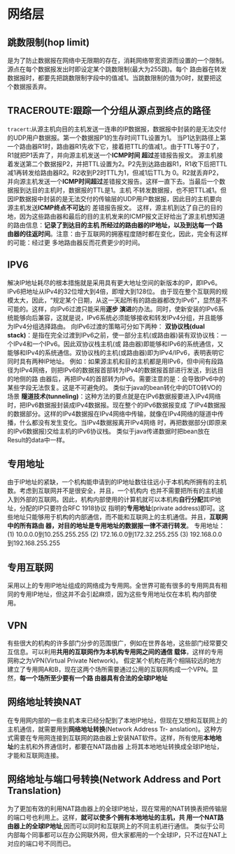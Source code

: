 # 网络层

## 跳数限制(hop limit)
   是为了防止数据报在网络中无限期的存在，消耗网络带宽资源而设置的一个限制。源点在每个数据报发出时即设定某个跳数限制(最大为255跳)。每个
   路由器在转发数据报时，都要先把跳数限制字段中的值减1。当跳数限制的值为0时，就要把这个数据报丢弃。
   
## TRACEROUTE:跟踪一个分组从源点到终点的路径 
   `tracert`:从源主机向目的主机发送一连串的IP数据报，数据报中封装的是无法交付的UDP用户数据报。第一个数据报P1的生存时间TTL设置为1。
   当P1达到路径上第一个路由器R1时，路由器R1先收下它，接着把TTL的值减1,。由于TTL等于0了，R1就把P1丢弃了，并向源主机发送一个**ICMP时间
   超过**差错报告报文。
   源主机接着发送第二个数据报P2，并把TTL设置为2。P2先到达路由器R1，R1收下后把TTL减1再转发给路由器R2。R2收到P2时TTL为1，但减1后TTL为
   0。R2就丢弃P2，并向源主机发送一个**ICMP时间超过**差错报文报告。这样一直下去。当最后一个数据报到达目的主机时，数据报的TTL是1。主机
   不转发数据报，也不把TTL减1。但因IP数据报中封装的是无法交付的传输层的UDP用户数据报，因此目的主机要向源主机发送**ICMP终点不可达**的
   差错报告报文。
   这样，源主机到达了自己的目的地，因为这些路由器和最后的目的主机发来的ICMP报文正好给出了源主机想知道的路由信息：**记录了到达目的主机
   所经过的路由器的IP地址，以及到达每一个路由器的往返时间**。注意：由于互联网的拥塞程度随时都在变化，因此，完全有这样的可能：经过更
   多地路由器反而花费更少的时间。

## IPV6
   解决IP地址耗尽的根本措施就是采用具有更大地址空间的新版本的IP，即IPv6。IPv6把地址从IPv4的32位增大到4倍，即增大到128位。
   由于现在整个互联网的规模太大，因此，“规定某个日期，从这一天起所有的路由器都改为IPv6”，显然是不可能的。这样，向IPv6过渡只能采用**逐步
   演进**的办法。同时，使新安装的IPv6系统能够向后兼容，这就是说，IPv6系统必须能够接收和转发IPv4分组，并且能够为IPv4分组选择路由。
   向IPv6过渡的策略可分如下两种：
   **双协议栈(dual stack)**：是指在完全过渡到IPv6之前，使一部分主机(或路由器)装有双协议栈：一个IPv4和一个IPv6。因此双协议栈主机(或
   路由器)即能够和IPv6的系统通信，又能够和IPv4的系统通信。双协议栈的主机(或路由器)即为IPv4/IPv6，表明表明它同时具有两种IP地址。
   例如：如果源主机和目的主机都是用IPv6，但中间有段路径为IPv4网络，则把IPv6的数据报首部转为IPv4的数据报首部进行发送，到达目的地侧的路
   由器后，再把IPv4的首部转为IPv6。需要注意的是：会导致IPv6中的某些字段无法恢复。这是不可避免的。
   类似于java的bean转化中的DTO转VO的场景
   **隧道技术(tunneling)**：这种方法的要点就是在IPv6数据报要进入IPv4网络时，把IPv6数据报封装成IPv4数据报。现在整个的IPv6数据报变成
   了IPv4数据报的数据部分。这样的IPv4数据报在IPv4网络中传输，就像在IPv4网络的隧道中传播，什么都没有发生变化。当IPv4数据报离开IPv4网络
   时，再把数据部分(即原来的IPv6数据报)交给主机的IPv6协议栈。
   类似于java传递数据时把bean放在Result的data中一样。

## 专用地址
   由于IP地址的紧缺，一个机构能申请到的IP地址数往往远小于本机构所拥有的主机数。考虑到互联网并不是很安全，并且，一个机构内
   也并不需要把所有的主机接入到外部的互联网。因此，机构内部使用的计算机就可以本机构**自行分配**其IP地址，分配的IP只要符合RFC 1918协议
   指明的**专用地址**(private address)即可。这些地址只能够用于机构的内部通信，而不能和互联网上的主机通信。并且，**互联网中的所有路由
   器，对目的地址是专用地址的数据报一律不进行转发**。
   专用地址：
   (1) 10.0.0.0到10.255.255.255
   (2) 172.16.0.0到172.32.255.255
   (3) 192.168.0.0到192.168.255.255
 
## 专用互联网
   采用以上的专用IP地址组成的网络成为专用网。全世界可能有很多的专用网具有相同的专用IP地址，但这并不会引起麻烦，因为这些专用地址仅在本机
   构内部使用。
 
## VPN
   有些很大的机构的许多部门分步的范围很广，例如在世界各地，这些部门经常要交互信息。可以利用**共用的互联网作为本机构专用网之间的通信
   载体**，这样的专用网称之为VPN(Virtual Private Network)。
   假定某个机构在两个相隔较远的地方建立了专用网A和B，现在这两个场所需要通过公用的互联网构成一个VPN。显然，**每一个场所至少要有一个路
   由器具有合法的全球IP地址**

## 网络地址转换NAT
   在专用网内部的一些主机本来已经分配到了本地IP地址，但现在又想和互联网上的主机通信，就需要用到**网络地址转换**(Network Address Tr-
   anslation)。这种方式需要在专用网连接到互联网的路由器上安装NAT软件。这样，所有使用**本地地址**的主机和外界通信时，都要在NAT路由器
   上将其本地地址转换成全球IP地址，才能和互联网连接。
   
## 网络地址与端口号转换(Network Address and Port Translation)
   为了更加有效的利用NAT路由器上的全球IP地址，现在常用的NAT转换表把传输层的端口号也利用上。这样，**就可以使多个拥有本地地址的主机，共
   用一个NAT路由器上的全球IP地址**,因而可以同时和互联网上的不同主机进行通信。
   类似于公司内部每个同事都可以在办公网联外网，但大家都用的一个全球IP，只不过在NAT上对应的端口号不同而已。